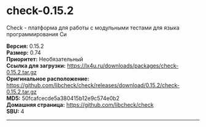 # check-0.15.2

Check - платформа для работы с модульными тестами для языка программирования Си

**Версия:** 0.15.2
<br />
**Размер:** 0.74
<br />
**Приоритет:** Необязательный
<br />
**Ссылка для загрузки:** https://lx4u.ru/downloads/packages/check-0.15.2.tar.gz
<br />
**Оригинальное расположение:** https://github.com/libcheck/check/releases/download/0.15.2/check-0.15.2.tar.gz
<br />
**MD5:** 50fcafcecde5a380415b12e9c574e0b2
<br />
**Домашняя страница:** https://github.com/libcheck/check
        <br />
**SBU:** 4

***
            